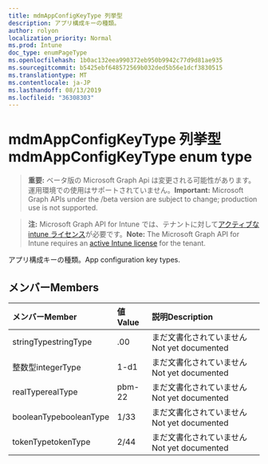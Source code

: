 ```yaml
---
title: mdmAppConfigKeyType 列挙型
description: アプリ構成キーの種類。
author: rolyon
localization_priority: Normal
ms.prod: Intune
doc_type: enumPageType
ms.openlocfilehash: 1b0ac132eea990372eb950b9942c77d9d81ae935
ms.sourcegitcommit: b5425ebf648572569b032ded5b56e1dcf3830515
ms.translationtype: MT
ms.contentlocale: ja-JP
ms.lasthandoff: 08/13/2019
ms.locfileid: "36308303"
---
```

# <a name="mdmappconfigkeytype-enum-type"></a><span data-ttu-id="26232-103">mdmAppConfigKeyType 列挙型</span><span class="sxs-lookup"><span data-stu-id="26232-103">mdmAppConfigKeyType enum type</span></span>

> <span data-ttu-id="26232-104">**重要:** ベータ版の Microsoft Graph Api は変更される可能性があります。運用環境での使用はサポートされていません。</span><span class="sxs-lookup"><span data-stu-id="26232-104">**Important:** Microsoft Graph APIs under the /beta version are subject to change; production use is not supported.</span></span>

> <span data-ttu-id="26232-105">**注:** Microsoft Graph API for Intune では、テナントに対して[アクティブな intune ライセンス](https://go.microsoft.com/fwlink/?linkid=839381)が必要です。</span><span class="sxs-lookup"><span data-stu-id="26232-105">**Note:** The Microsoft Graph API for Intune requires an [active Intune license](https://go.microsoft.com/fwlink/?linkid=839381) for the tenant.</span></span>

<span data-ttu-id="26232-106">アプリ構成キーの種類。</span><span class="sxs-lookup"><span data-stu-id="26232-106">App configuration key types.</span></span>

## <a name="members"></a><span data-ttu-id="26232-107">メンバー</span><span class="sxs-lookup"><span data-stu-id="26232-107">Members</span></span>
|<span data-ttu-id="26232-108">メンバー</span><span class="sxs-lookup"><span data-stu-id="26232-108">Member</span></span>|<span data-ttu-id="26232-109">値</span><span class="sxs-lookup"><span data-stu-id="26232-109">Value</span></span>|<span data-ttu-id="26232-110">説明</span><span class="sxs-lookup"><span data-stu-id="26232-110">Description</span></span>|
|:---|:---|:---|
|<span data-ttu-id="26232-111">stringType</span><span class="sxs-lookup"><span data-stu-id="26232-111">stringType</span></span>|<span data-ttu-id="26232-112">.0</span><span class="sxs-lookup"><span data-stu-id="26232-112">0</span></span>|<span data-ttu-id="26232-113">まだ文書化されていません</span><span class="sxs-lookup"><span data-stu-id="26232-113">Not yet documented</span></span>|
|<span data-ttu-id="26232-114">整数型</span><span class="sxs-lookup"><span data-stu-id="26232-114">integerType</span></span>|<span data-ttu-id="26232-115">1-d</span><span class="sxs-lookup"><span data-stu-id="26232-115">1</span></span>|<span data-ttu-id="26232-116">まだ文書化されていません</span><span class="sxs-lookup"><span data-stu-id="26232-116">Not yet documented</span></span>|
|<span data-ttu-id="26232-117">realType</span><span class="sxs-lookup"><span data-stu-id="26232-117">realType</span></span>|<span data-ttu-id="26232-118">pbm-2</span><span class="sxs-lookup"><span data-stu-id="26232-118">2</span></span>|<span data-ttu-id="26232-119">まだ文書化されていません</span><span class="sxs-lookup"><span data-stu-id="26232-119">Not yet documented</span></span>|
|<span data-ttu-id="26232-120">booleanType</span><span class="sxs-lookup"><span data-stu-id="26232-120">booleanType</span></span>|<span data-ttu-id="26232-121">1/3</span><span class="sxs-lookup"><span data-stu-id="26232-121">3</span></span>|<span data-ttu-id="26232-122">まだ文書化されていません</span><span class="sxs-lookup"><span data-stu-id="26232-122">Not yet documented</span></span>|
|<span data-ttu-id="26232-123">tokenType</span><span class="sxs-lookup"><span data-stu-id="26232-123">tokenType</span></span>|<span data-ttu-id="26232-124">2/4</span><span class="sxs-lookup"><span data-stu-id="26232-124">4</span></span>|<span data-ttu-id="26232-125">まだ文書化されていません</span><span class="sxs-lookup"><span data-stu-id="26232-125">Not yet documented</span></span>|



